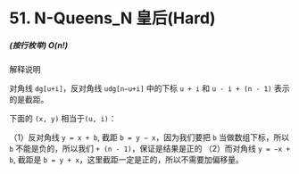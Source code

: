# 51. N-Queens_N 皇后(Hard)



##### (按行枚举) $O(n!)$

解释说明

对角线 `dg[u+i]`，反对角线 `udg[n−u+i]` 中的下标 `u + i` 和 `u - i + (n - 1)` 表示的是截距。

下面的 `(x, y)` 相当于`(u, i)`：

（1）反对角线 `y = x + b`, 截距 `b = y − x`，因为我们要把 `b` 当做数组下标，所以 `b` 不能是负的，所以我们 `+ (n - 1)`，保证是结果是正的
（2）而对角线 `y = −x + b`, 截距是 `b = y + x`，这里截距一定是正的，所以不需要加偏移量。






